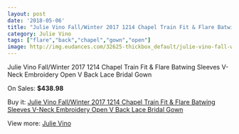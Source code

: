 ```yaml
---
layout: post
date: '2018-05-06'
title: "Julie Vino Fall/Winter 2017 1214 Chapel Train Fit & Flare Batwing Sleeves V-Neck Embroidery Open V Back Lace Bridal Gown"
category: Julie Vino
tags: ["flare","back","chapel","gown","open"]
image: http://img.eudances.com/32625-thickbox_default/julie-vino-fall-winter-2017-1214-chapel-train-fit-flare-batwing-sleeves-v-neck-embroidery-open-v-back-lace-bridal-gown.jpg
---
```

Julie Vino Fall/Winter 2017 1214 Chapel Train Fit & Flare Batwing Sleeves V-Neck Embroidery Open V Back Lace Bridal Gown

On Sales: **$438.98**
<a href="https://www.eudances.com/en/julie-vino/10093-julie-vino-fall-winter-2017-1214-chapel-train-fit-flare-batwing-sleeves-v-neck-embroidery-open-v-back-lace-bridal-gown.html"><amp-img layout="responsive" width="600" height="600" src="//img.eudances.com/32625-thickbox_default/julie-vino-fall-winter-2017-1214-chapel-train-fit-flare-batwing-sleeves-v-neck-embroidery-open-v-back-lace-bridal-gown.jpg" alt="Julie Vino Fall/Winter 2017 1214 Chapel Train Fit & Flare Batwing Sleeves V-Neck Embroidery Open V Back Lace Bridal Gown 0" /></a>
<a href="https://www.eudances.com/en/julie-vino/10093-julie-vino-fall-winter-2017-1214-chapel-train-fit-flare-batwing-sleeves-v-neck-embroidery-open-v-back-lace-bridal-gown.html"><amp-img layout="responsive" width="600" height="600" src="//img.eudances.com/32630-thickbox_default/julie-vino-fall-winter-2017-1214-chapel-train-fit-flare-batwing-sleeves-v-neck-embroidery-open-v-back-lace-bridal-gown.jpg" alt="Julie Vino Fall/Winter 2017 1214 Chapel Train Fit & Flare Batwing Sleeves V-Neck Embroidery Open V Back Lace Bridal Gown 1" /></a>
<a href="https://www.eudances.com/en/julie-vino/10093-julie-vino-fall-winter-2017-1214-chapel-train-fit-flare-batwing-sleeves-v-neck-embroidery-open-v-back-lace-bridal-gown.html"><amp-img layout="responsive" width="600" height="600" src="//img.eudances.com/32629-thickbox_default/julie-vino-fall-winter-2017-1214-chapel-train-fit-flare-batwing-sleeves-v-neck-embroidery-open-v-back-lace-bridal-gown.jpg" alt="Julie Vino Fall/Winter 2017 1214 Chapel Train Fit & Flare Batwing Sleeves V-Neck Embroidery Open V Back Lace Bridal Gown 2" /></a>
<a href="https://www.eudances.com/en/julie-vino/10093-julie-vino-fall-winter-2017-1214-chapel-train-fit-flare-batwing-sleeves-v-neck-embroidery-open-v-back-lace-bridal-gown.html"><amp-img layout="responsive" width="600" height="600" src="//img.eudances.com/32628-thickbox_default/julie-vino-fall-winter-2017-1214-chapel-train-fit-flare-batwing-sleeves-v-neck-embroidery-open-v-back-lace-bridal-gown.jpg" alt="Julie Vino Fall/Winter 2017 1214 Chapel Train Fit & Flare Batwing Sleeves V-Neck Embroidery Open V Back Lace Bridal Gown 3" /></a>
<a href="https://www.eudances.com/en/julie-vino/10093-julie-vino-fall-winter-2017-1214-chapel-train-fit-flare-batwing-sleeves-v-neck-embroidery-open-v-back-lace-bridal-gown.html"><amp-img layout="responsive" width="600" height="600" src="//img.eudances.com/32627-thickbox_default/julie-vino-fall-winter-2017-1214-chapel-train-fit-flare-batwing-sleeves-v-neck-embroidery-open-v-back-lace-bridal-gown.jpg" alt="Julie Vino Fall/Winter 2017 1214 Chapel Train Fit & Flare Batwing Sleeves V-Neck Embroidery Open V Back Lace Bridal Gown 4" /></a>
<a href="https://www.eudances.com/en/julie-vino/10093-julie-vino-fall-winter-2017-1214-chapel-train-fit-flare-batwing-sleeves-v-neck-embroidery-open-v-back-lace-bridal-gown.html"><amp-img layout="responsive" width="600" height="600" src="//img.eudances.com/32626-thickbox_default/julie-vino-fall-winter-2017-1214-chapel-train-fit-flare-batwing-sleeves-v-neck-embroidery-open-v-back-lace-bridal-gown.jpg" alt="Julie Vino Fall/Winter 2017 1214 Chapel Train Fit & Flare Batwing Sleeves V-Neck Embroidery Open V Back Lace Bridal Gown 5" /></a>

Buy it: [Julie Vino Fall/Winter 2017 1214 Chapel Train Fit & Flare Batwing Sleeves V-Neck Embroidery Open V Back Lace Bridal Gown](https://www.eudances.com/en/julie-vino/10093-julie-vino-fall-winter-2017-1214-chapel-train-fit-flare-batwing-sleeves-v-neck-embroidery-open-v-back-lace-bridal-gown.html "Julie Vino Fall/Winter 2017 1214 Chapel Train Fit & Flare Batwing Sleeves V-Neck Embroidery Open V Back Lace Bridal Gown")

View more: [Julie Vino](https://www.eudances.com/en/100-julie-vino "Julie Vino")
